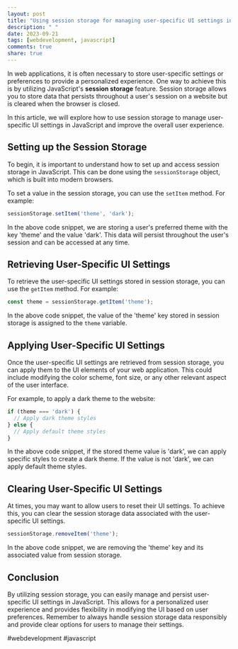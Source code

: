 ```yaml
---
layout: post
title: "Using session storage for managing user-specific UI settings in JavaScript"
description: " "
date: 2023-09-21
tags: [webdevelopment, javascript]
comments: true
share: true
---
```


In web applications, it is often necessary to store user-specific settings or preferences to provide a personalized experience. One way to achieve this is by utilizing JavaScript's **session storage** feature. Session storage allows you to store data that persists throughout a user's session on a website but is cleared when the browser is closed.

In this article, we will explore how to use session storage to manage user-specific UI settings in JavaScript and improve the overall user experience.

## Setting up the Session Storage

To begin, it is important to understand how to set up and access session storage in JavaScript. This can be done using the `sessionStorage` object, which is built into modern browsers.

To set a value in the session storage, you can use the `setItem` method. For example:

```javascript
sessionStorage.setItem('theme', 'dark');
```

In the above code snippet, we are storing a user's preferred theme with the key 'theme' and the value 'dark'. This data will persist throughout the user's session and can be accessed at any time.

## Retrieving User-Specific UI Settings

To retrieve the user-specific UI settings stored in session storage, you can use the `getItem` method. For example:

```javascript
const theme = sessionStorage.getItem('theme');
```

In the above code snippet, the value of the 'theme' key stored in session storage is assigned to the `theme` variable.

## Applying User-Specific UI Settings

Once the user-specific UI settings are retrieved from session storage, you can apply them to the UI elements of your web application. This could include modifying the color scheme, font size, or any other relevant aspect of the user interface.

For example, to apply a dark theme to the website:

```javascript
if (theme === 'dark') {
  // Apply dark theme styles
} else {
  // Apply default theme styles
}
```

In the above code snippet, if the stored theme value is 'dark', we can apply specific styles to create a dark theme. If the value is not 'dark', we can apply default theme styles.

## Clearing User-Specific UI Settings

At times, you may want to allow users to reset their UI settings. To achieve this, you can clear the session storage data associated with the user-specific UI settings.

```javascript
sessionStorage.removeItem('theme');
```

In the above code snippet, we are removing the 'theme' key and its associated value from session storage.

## Conclusion

By utilizing session storage, you can easily manage and persist user-specific UI settings in JavaScript. This allows for a personalized user experience and provides flexibility in modifying the UI based on user preferences. Remember to always handle session storage data responsibly and provide clear options for users to manage their settings.

#webdevelopment #javascript